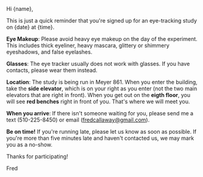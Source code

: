 Hi {name},

This is just a quick reminder that you're signed up for an eye-tracking study on {date} at {time}. 

<!-- Please plan to arrive five minutes early because we are running on a tight schedule. If you are more than five minutes late, you will most likely not be able to complete the study and you will not get credit. If you know you are running late, send me an email and I will let you know if you can start the study late (depending on the schedule). -->

__Eye Makeup__: Please avoid heavy eye makeup on the day of the experiment. This includes thick eyeliner, heavy mascara, glittery or shimmery eyeshadows, and false eyelashes. 

__Glasses__: The eye tracker usually does not work with glasses. If you have contacts, please wear them instead.

__Location__: The study is being run in Meyer 861. When you enter the building, take the **side elevator**, which is on your right as you enter (not the two main elevators that are right in front). When you get out on the **eigth floor**, you will see **red benches** right in front of you. That's where we will meet you.

__When you arrive__: If there isn't someone waiting for you, please send me a text (510-225-8450) or email (fredcallaway@gmail.com).

__Be on time!__ If you're running late, please let us know as soon as possible. If you're more than five minutes late and haven't contacted us, we may mark you as a no-show.

Thanks for participating!

Fred